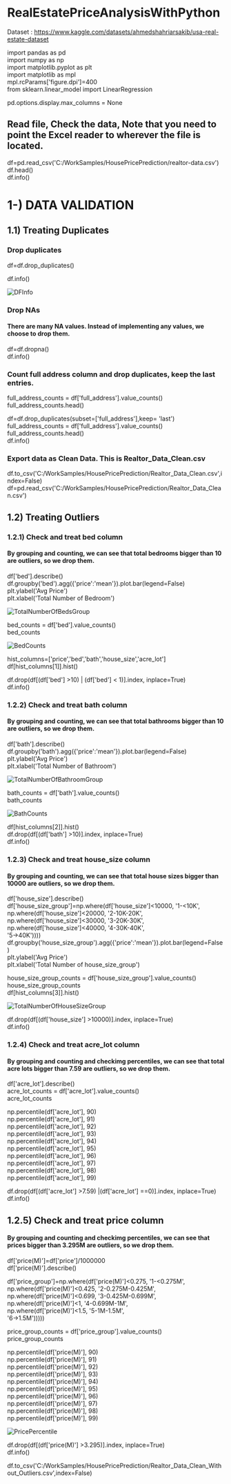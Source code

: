 # RealEstatePriceAnalysisWithPython
Dataset : https://www.kaggle.com/datasets/ahmedshahriarsakib/usa-real-estate-dataset <br>

import pandas as pd <br>
import numpy as np <br>
import matplotlib.pyplot as plt <br>
import matplotlib as mpl <br>
mpl.rcParams['figure.dpi']=400 <br> 
from sklearn.linear_model import LinearRegression <br>

pd.options.display.max_columns = None <br>

## Read file, Check the data, Note that you need to point the Excel reader to wherever the file is located.
df=pd.read_csv('C:/WorkSamples/HousePricePrediction/realtor-data.csv') <br>
df.head() <br>
df.info() <br>

# 1-) DATA VALIDATION  <br>
## 1.1) Treating Duplicates
### Drop duplicates
df=df.drop_duplicates() <br>

df.info() <br>

![DFInfo](https://user-images.githubusercontent.com/114496063/208709112-c59fab1c-b4bd-47cc-8f54-6377827b6b4d.png)

### Drop NAs
#### There are many NA values. Instead of implementing any values, we choose to drop them.
df=df.dropna() <br>
df.info() <br>

### Count full address column and drop duplicates, keep the last entries.
full_address_counts = df['full_address'].value_counts() <br>
full_address_counts.head()

df=df.drop_duplicates(subset=['full_address'],keep= 'last') <br>
full_address_counts = df['full_address'].value_counts() <br>
full_address_counts.head() <br>
df.info() <br>

### Export data as Clean Data. This is Realtor_Data_Clean.csv
df.to_csv('C:/WorkSamples/HousePricePrediction/Realtor_Data_Clean.csv',index=False) <br>
df=pd.read_csv('C:/WorkSamples/HousePricePrediction/Realtor_Data_Clean.csv') <br>

## 1.2) Treating Outliers
### 1.2.1) Check and treat bed column
#### By grouping and counting, we can see that total bedrooms bigger than 10 are outliers, so we drop them.
df['bed'].describe() <br>
df.groupby('bed').agg({'price':'mean'}).plot.bar(legend=False) <br>
plt.ylabel('Avg Price') <br>
plt.xlabel('Total Number of Bedroom') <br>

![TotalNumberOfBedsGroup](https://user-images.githubusercontent.com/114496063/208707951-2c07f235-bed0-49fe-ba07-16046839ac80.png)

bed_counts = df['bed'].value_counts() <br>
bed_counts <br>

![BedCounts](https://user-images.githubusercontent.com/114496063/208708644-3d82916c-cadb-4e95-bf92-f83d4d6e6981.png)

hist_columns=['price','bed','bath','house_size','acre_lot'] <br>
df[hist_columns[1]].hist() <br>
 
df.drop(df[(df['bed'] >10) | (df['bed'] < 1)].index, inplace=True) <br>
df.info() <br>

### 1.2.2) Check and treat bath column
#### By grouping and counting, we can see that total bathrooms bigger than 10 are outliers, so we drop them.
df['bath'].describe() <br>
df.groupby('bath').agg({'price':'mean'}).plot.bar(legend=False) <br>
plt.ylabel('Avg Price') <br>
plt.xlabel('Total Number of Bathroom') <br>

![TotalNumberOfBathroomGroup](https://user-images.githubusercontent.com/114496063/208707906-61c13ebc-64a7-4eec-a89a-2ea70461d0b2.png)

bath_counts = df['bath'].value_counts() <br>
bath_counts <br>

![BathCounts](https://user-images.githubusercontent.com/114496063/208710432-5957775b-7755-4e9a-a858-1cb4374b9eb9.png)

df[hist_columns[2]].hist() <br>
df.drop(df[(df['bath'] >10)].index, inplace=True) <br>
df.info() <br>


### 1.2.3) Check and treat house_size column
#### By grouping and counting, we can see that total house sizes bigger than 10000 are outliers, so we drop them.
df['house_size'].describe() <br>
df['house_size_group']=np.where(df['house_size']<10000, '1-<10K', <br>
                       np.where(df['house_size']<20000, '2-10K-20K', <br>
                       np.where(df['house_size']<30000, '3-20K-30K', <br>
                       np.where(df['house_size']<40000, '4-30K-40K', <br>
                       '5->40K')))) <br>
df.groupby('house_size_group').agg({'price':'mean'}).plot.bar(legend=False) <br>
plt.ylabel('Avg Price') <br>
plt.xlabel('Total Number of house_size_group') <br>

house_size_group_counts = df['house_size_group'].value_counts() <br>
house_size_group_counts <br> 
df[hist_columns[3]].hist() <br>

![TotalNumberOfHouseSizeGroup](https://user-images.githubusercontent.com/114496063/208690428-c73d6418-23ef-43f7-a434-a9f53770e88d.png)

df.drop(df[(df['house_size'] >10000)].index, inplace=True) <br>
df.info() <br>

### 1.2.4) Check and treat acre_lot column
#### By grouping and counting and checkimg percentiles, we can see that total acre lots bigger than 7.59 are outliers, so we drop them.
df['acre_lot'].describe() <br>
acre_lot_counts = df['acre_lot'].value_counts() <br>
acre_lot_counts <br>

np.percentile(df['acre_lot'], 90) <br>
np.percentile(df['acre_lot'], 91) <br>
np.percentile(df['acre_lot'], 92) <br>
np.percentile(df['acre_lot'], 93) <br>
np.percentile(df['acre_lot'], 94) <br>
np.percentile(df['acre_lot'], 95) <br>
np.percentile(df['acre_lot'], 96) <br>
np.percentile(df['acre_lot'], 97) <br>
np.percentile(df['acre_lot'], 98) <br>
np.percentile(df['acre_lot'], 99) <br>


df.drop(df[(df['acre_lot'] >7.59) |(df['acre_lot'] ==0)].index, inplace=True) <br>
df.info() <br>

## 1.2.5) Check and treat price column
#### By grouping and counting and checkimg percentiles, we can see that prices bigger than 3.295M are outliers, so we drop them.

df['price(M)']=df['price']/1000000 <br>
df['price(M)'].describe() <br>


df['price_group']=np.where(df['price(M)']<0.275, '1-<0.275M', <br>
                       np.where(df['price(M)']<0.425, '2-0.275M-0.425M', <br>
                       np.where(df['price(M)']<0.699, '3-0.425M-0.699M', <br>
                       np.where(df['price(M)']<1, '4-0.699M-1M', <br>
                       np.where(df['price(M)']<1.5, '5-1M-1.5M',      
                       '6->1.5M'))))) <br>

price_group_counts = df['price_group'].value_counts() <br>
price_group_counts <br>

np.percentile(df['price(M)'], 90) <br>
np.percentile(df['price(M)'], 91) <br>
np.percentile(df['price(M)'], 92) <br>
np.percentile(df['price(M)'], 93) <br>
np.percentile(df['price(M)'], 94) <br>
np.percentile(df['price(M)'], 95) <br>
np.percentile(df['price(M)'], 96) <br>
np.percentile(df['price(M)'], 97) <br>
np.percentile(df['price(M)'], 98) <br>
np.percentile(df['price(M)'], 99) <br>

![PricePercentile](https://user-images.githubusercontent.com/114496063/208707840-27b488ca-051f-4718-909b-ec1fb16050e6.png)

df.drop(df[(df['price(M)'] >3.295)].index, inplace=True) <br>
df.info() <br>

df.to_csv('C:/WorkSamples/HousePricePrediction/Realtor_Data_Clean_Without_Outliers.csv',index=False) <br>
